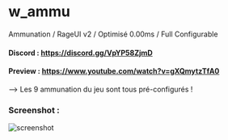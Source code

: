 # w_ammu
Ammunation / RageUI v2 / Optimisé 0.00ms / Full Configurable

#### Discord : https://discord.gg/VpYP58ZjmD

#### Preview : https://www.youtube.com/watch?v=gXQmytzTfA0

--> Les 9 ammunation du jeu sont tous pré-configurés !

### Screenshot :

![screenshot](https://cdn.discordapp.com/attachments/658236178268684291/921890503379804170/unknown.png)
